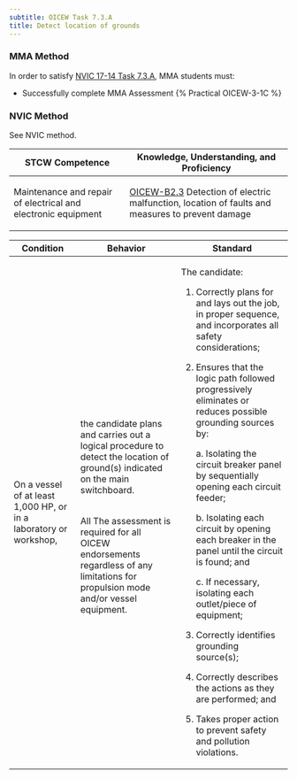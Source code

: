 ```yaml
---
subtitle: OICEW Task 7.3.A 
title: Detect location of grounds
---
```



### MMA Method

In order to satisfy  [NVIC 17-14  Task  7.3.A](/stcw23/assets/images/nvic-17-14.pdf), MMA students must:

* Successfully complete MMA Assessment {% Practical OICEW-3-1C %}


### NVIC Method

<a onclick="togglevisibility('nvic_methods')" >See NVIC method.</a>

<div id='nvic_methods' class='hide'>

<table>
<thead>
<tr>
<th class='forty'> STCW Competence </th>
<th class='sixty'> Knowledge, Understanding, and Proficiency </th>
</tr>
</thead>




<tbody>
<tr><td markdown='1'>

Maintenance and repair of electrical and electronic equipment

</td><td markdown='1'>

[OICEW-B2.3](../../tables/31.html#OICEW-B2.3) Detection of electric malfunction, location of faults and measures to prevent damage

</td></tr>


</tbody>
</table>


<table>
<thead>
<tr><th class='twenty'>  Condition </th><th class='twenty'> Behavior </th><th  class='sixty'>Standard </th></tr>
</thead>
<tbody >



<tr><td markdown='1'>

On a vessel of at least 1,000 HP, or in a laboratory or workshop,

</td><td markdown='1'>

the candidate plans and carries out a logical procedure to detect the location of ground(s) indicated on the main switchboard.

<br>

<div class="tooltip">All
<span class="tooltiptext">
The assessment is required for all OICEW endorsements regardless of any limitations for propulsion mode and/or vessel equipment.
</span>
</div>


</td><td markdown='1'>

The candidate:

1. Correctly plans for and lays out the job, in proper sequence, and incorporates all safety considerations;

2. Ensures that the logic path followed progressively eliminates or reduces possible grounding sources by: 

	a. Isolating the circuit breaker panel by sequentially opening each circuit feeder; 

	b. Isolating each circuit by opening each breaker in the panel until the circuit is found; and 

	c. If necessary, isolating each outlet/piece of equipment;

3. Correctly identifies grounding source(s);

4. Correctly describes the actions as they are performed; and

 5. Takes proper action to prevent safety and pollution violations.

</td></tr>
</tbody>
</table>
</div>
